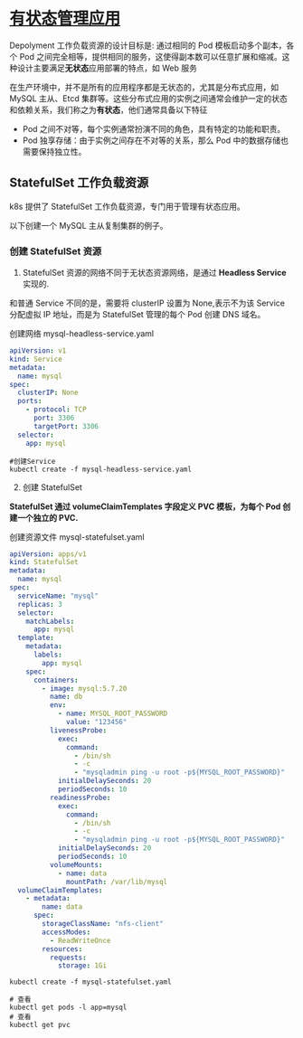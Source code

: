 # [有状态管理应用](https://kubernetes.io/zh-cn/docs/tutorials/stateful-application/basic-stateful-set/)

Depolyment 工作负载资源的设计目标是: 通过相同的 Pod 模板启动多个副本，各个 Pod 之间完全相等，提供相同的服务，这使得副本数可以任意扩展和缩减。这种设计主要满足**无状态**应用部署的特点，如 Web 服务

在生产环境中，并不是所有的应用程序都是无状态的，尤其是分布式应用，如 MySQL 主从、Etcd 集群等。这些分布式应用的实例之间通常会维护一定的状态和依赖关系，我们称之为**有状态**，他们通常具备以下特征

- Pod 之间不对等，每个实例通常扮演不同的角色，具有特定的功能和职责。
- Pod 独享存储：由于实例之间存在不对等的关系，那么 Pod 中的数据存储也需要保持独立性。

## StatefulSet 工作负载资源

k8s 提供了 StatefulSet 工作负载资源，专门用于管理有状态应用。

以下创建一个 MySQL 主从复制集群的例子。

### 创建 StatefulSet 资源

1. StatefulSet 资源的网络不同于无状态资源网络，是通过 **Headless Service** 实现的.

和普通 Service 不同的是，需要将 clusterIP 设置为 None,表示不为该 Service 分配虚拟 IP 地址，而是为 StatefulSet 管理的每个 Pod 创建 DNS 域名。

创建网络 mysql-headless-service.yaml

```yaml
apiVersion: v1
kind: Service
metadata:
  name: mysql
spec:
  clusterIP: None
  ports:
    - protocol: TCP
      port: 3306
      targetPort: 3306
  selector:
    app: mysql
```

```linux
#创建Service
kubectl create -f mysql-headless-service.yaml
```

2. 创建 StatefulSet

**StatefulSet 通过 volumeClaimTemplates 字段定义 PVC 模板，为每个 Pod 创建一个独立的 PVC.**

创建资源文件 mysql-statefulset.yaml

```yaml
apiVersion: apps/v1
kind: StatefulSet
metadata:
  name: mysql
spec:
  serviceName: "mysql"
  replicas: 3
  selector:
    matchLabels:
      app: mysql
  template:
    metadata:
      labels:
        app: mysql
    spec:
      containers:
        - image: mysql:5.7.20
          name: db
          env:
            - name: MYSQL_ROOT_PASSWORD
              value: "123456"
          livenessProbe:
            exec:
              command:
                - /bin/sh
                - -c
                - "mysqladmin ping -u root -p${MYSQL_ROOT_PASSWORD}"
            initialDelaySeconds: 20
            periodSeconds: 10
          readinessProbe:
            exec:
              command:
                - /bin/sh
                - -c
                - "mysqladmin ping -u root -p${MYSQL_ROOT_PASSWORD}"
            initialDelaySeconds: 20
            periodSeconds: 10
          volumeMounts:
            - name: data
              mountPath: /var/lib/mysql
  volumeClaimTemplates:
    - metadata:
        name: data
      spec:
        storageClassName: "nfs-client"
        accessModes:
          - ReadWriteOnce
        resources:
          requests:
            storage: 1Gi


```

```linux
kubectl create -f mysql-statefulset.yaml

# 查看
kubectl get pods -l app=mysql
# 查看
kubectl get pvc
```

